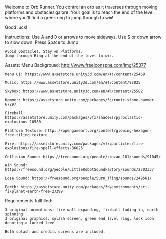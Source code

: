 Welcome to Orb Runner.  You control an orb as it traverses through moving platforms and obstacles galore. 
Your goal is to reach the end of the level, where you'll find a green ring to jump through to win!

Good luck!  

Instructions:
	Use A and D or arrows to move sideways.
	Use S or down arrow to slow down.
	Press Space to Jump

	Avoid Obstacles, Stay on Platforms.
	Jump through Ring at the end of the level to win.

Assets:
	Menu Background: http://www.freeiconspng.com/img/25377
	
	Menu UI: https://www.assetstore.unity3d.com/en/#!/content/25468
	
	Music: https://www.assetstore.unity3d.com/en/#!/content/92835
	
	Skybox: https://www.assetstore.unity3d.com/en/#!/content/25582
	
	Hammer: https://assetstore.unity.com/packages/3d/runic-stone-hammer-67297
	
	Fireball: https://assetstore.unity.com/packages/vfx/shaders/pyroclastic-explosions-10580
	
	Platform Texture: https://opengameart.org/content/glowing-hexagon-free-tiling-texture
	
	Fire: https://assetstore.unity.com/packages/vfx/particles/fire-explosions/fire-spell-effects-36825
	
	Collision Sound: https://freesound.org/people/zinzan_101/sounds/91045/
	
	Win Sound: https://freesound.org/people/LittleRobotSoundFactory/sounds/270333/
	
	Lose Sound: https://freesound.org/people/Surn_Thing/sounds/249561/
	
	Earth: https://assetstore.unity.com/packages/3d/environments/sci-fi/planet-earth-free-23399


Requirements fullfilled:

	3 original animations: fire wall expanding, fireball fading in, earth spinning
	3 original graphics: splash screen, green end level ring, lock icon denoting a locked level.

	Both splash and credits screens are included.